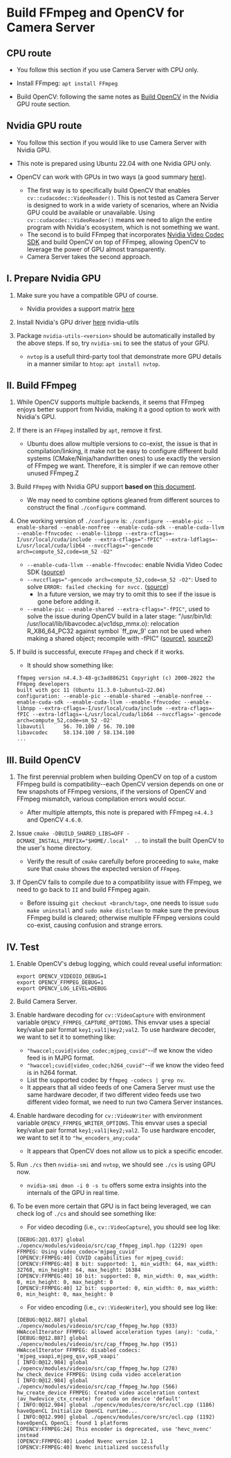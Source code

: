 # Build FFmpeg and OpenCV for Camera Server

## CPU route

* You follow this section if you use Camera Server with CPU only.

* Install FFmpeg: `apt install FFmpeg`

* Build OpenCV: following the same notes as [Build OpenCV](#iii-build-opencv)
in the Nvidia GPU route section.

## Nvidia GPU route

* You follow this section if you would like to use Camera Server with Nvidia GPU.

* This note is prepared using Ubuntu 22.04 with one Nvidia GPU only.

* OpenCV can work with GPUs in two ways (a good summary
[here](https://forum.opencv.org/t/trouble-using-nvdia-hardware-decoder-when-streaming-from-camera/7908/11)).
  * The first way is to specifically build OpenCV that enables
    `cv::cudacodec::VideoReader()`. This is not tested as Camera Server
    is designed to work in a wide variety of scenarios, where an Nvidia GPU
    could be available or unavailable. Using `cv::cudacodec::VideoReader()`
    means we need to align the entire program with Nvidia's ecosystem, which
    is not something we want.
  * The second is to build FFmpeg that incorporates
    [Nvidia Video Codec SDK](https://developer.nvidia.com/video-codec-sdk) and
    build OpenCV on top of FFmpeg, allowing OpenCV to leverage the power of
    GPU almost transparently.
  * Camera Server takes the second approach.

## I. Prepare Nvidia GPU

1. Make sure you have a compatible GPU of course.
    * Nvidia provides a support matrix
  [here](https://developer.nvidia.com/video-encode-and-decode-gpu-support-matrix-new)

2. Install Nvidia's GPU driver
    [here](https://docs.nvidia.com/datacenter/tesla/tesla-installation-notes/index.html#package-manager)
nvidia-utils
3. Package `nvidia-utils-<version>` should be automatically installed by the
above steps. If so, try `nvidia-smi` to see the status of your GPU.
    * `nvtop` is a usefull third-party tool that demonstrate more GPU details
    in a manner similar to `htop`: `apt install nvtop`.

## II. Build FFmpeg

1. While OpenCV supports multiple backends, it seems that FFmpeg enjoys
better support from Nvidia, making it a good option to work with Nvidia's GPU.

1. If there is an `FFmpeg` installed by `apt`, remove it first.
    * Ubuntu does allow multiple versions to co-exist, the issue is that
    in compilation/linking, it make not be easy to configure different build
    systems (CMake/Ninja/handwritten ones) to use exactly the version of
    FFmpeg we want. Therefore, it is simpler if we can remove other
    unused FFmpeg.Z

1. Build `FFmpeg` with Nvidia GPU support **based on**
[this document](https://docs.nvidia.com/video-technologies/video-codec-sdk/pdf/Using_FFmpeg_with_NVIDIA_GPU_Hardware_Acceleration.pdf).

    * We may need to combine options gleaned from different sources to
    construct the final `./configure` command.

1. One working version of `./configure` is: `./configure --enable-pic --enable-shared --enable-nonfree --enable-cuda-sdk --enable-cuda-llvm --enable-ffnvcodec --enable-libnpp --extra-cflags=-I/usr/local/cuda/include --extra-cflags="-fPIC" --extra-ldflags=-L/usr/local/cuda/lib64 --nvccflags="-gencode arch=compute_52,code=sm_52 -O2"`

    * `--enable-cuda-llvm --enable-ffnvcodec`: enable Nvidia Video Codec SDK
  ([source](https://trac.ffmpeg.org/wiki/HWAccelIntro))
    * `--nvccflags="-gencode arch=compute_52,code=sm_52 -O2"`: Used to solve
  `ERROR: failed checking for nvcc.` ([source](https://docs.nvidia.com/video-technologies/video-codec-sdk/pdf/Using_FFmpeg_with_NVIDIA_GPU_Hardware_Acceleration.pdf))
        * In a future version, we may try to omit this to see if the issue
        is gone before adding it.
    * `--enable-pic --enable-shared --extra-cflags="-fPIC"`, used to solve
    the issue during OpenCV build in a later stage: "/usr/bin/ld:
    /usr/local/lib/libavcodec.a(vc1dsp_mmx.o):
    relocation R_X86_64_PC32 against symbol `ff_pw_9' can not be used when
    making a shared object; recompile with -fPIC"
    ([source1](https://www.twblogs.net/a/5ef71a3c209c567d16133dae),
    [source2](https://askubuntu.com/questions/1292968/error-when-installing-opencv-any-version-on-ubuntu-18-04))

1. If build is successful, execute `FFmpeg` and check if it works.
    * It should show something like:

    ```
    ffmpeg version n4.4.3-48-gc3ad886251 Copyright (c) 2000-2022 the FFmpeg developers
    built with gcc 11 (Ubuntu 11.3.0-1ubuntu1~22.04)
    configuration: --enable-pic --enable-shared --enable-nonfree --enable-cuda-sdk --enable-cuda-llvm --enable-ffnvcodec --enable-libnpp --extra-cflags=-I/usr/local/cuda/include --extra-cflags=-fPIC --extra-ldflags=-L/usr/local/cuda/lib64 --nvccflags='-gencode arch=compute_52,code=sm_52 -O2'
    libavutil      56. 70.100 / 56. 70.100
    libavcodec     58.134.100 / 58.134.100
    ...
    ```

## III. Build OpenCV

1. The first perennial problem when building OpenCV on top of a custom FFmpeg
build is compatibility--each OpenCV version depends on one or few snapshots of
FFmpeg versions, if the versions of OpenCV and FFmpeg mismatch, various
compilation errors would occur.
    * After multiple attempts, this note is prepared with FFmpeg `n4.4.3`
    and OpenCV `4.6.0`.

1. Issue `cmake -DBUILD_SHARED_LIBS=OFF -DCMAKE_INSTALL_PREFIX="$HOME/.local"  ..`
to install the built OpenCV to the user's home directory.
    * Verify the result of `cmake` carefully before proceeding to `make`,
    make sure that `cmake` shows the expected version of `FFmpeg`.

1. If OpenCV fails to compile due to a compatibility issue with FFmpeg, we need
to go back to `II` and build FFmpeg again.
    * Before issuing `git checkout <branch/tag>`, one needs to issue
    `sudo make uninstall` and `sudo make distclean` to make sure the previous
    FFmpeg build is cleared; otherwise multiple FFmpeg versions could co-exist,
    causing confusion and strange errors.

## IV. Test

1. Enable OpenCV's debug logging, which could reveal useful information:

    ```
    export OPENCV_VIDEOIO_DEBUG=1
    export OPENCV_FFMPEG_DEBUG=1
    export OPENCV_LOG_LEVEL=DEBUG
    ```

1. Build Camera Server.

1. Enable hardware decoding for `cv::VideoCapture` with environment variable
`OPENCV_FFMPEG_CAPTURE_OPTIONS`. This envvar uses a special key/value pair
format `key1;val1|key2;val2`. To use hardware decoder, we want to set it
to something like:
    * `"hwaccel;cuvid|video_codec;mjpeg_cuvid"`--if we know the video feed is in
    MJPG format.
    * `"hwaccel;cuvid|video_codec;h264_cuvid"`--if we know the video feed is in
    h264 format.
    * List the supported codec by `ffmpeg -codecs | grep nv`.
    * It appears that all video feeds of one Camera Server must use the
    same hardware decoder, if two different video feeds use two different
    video format, we need to run two Camera Server instances.

1. Enable hardware decoding for `cv::VideoWriter` with environment variable
`OPENCV_FFMPEG_WRITER_OPTIONS`. This envvar uses a special key/value pair
format `key1;val1|key2;val2`. To use hardware encoder, we want to set it
to `"hw_encoders_any;cuda"`
    * It appears that OpenCV does not allow us to pick a specific encoder.

1. Run `./cs` then `nvidia-smi` and `nvtop`, we should see `./cs` is using GPU
now.
    * `nvidia-smi dmon -i 0 -s tu` offers some extra insights into the internals
    of the GPU in real time.

1. To be even more certain that GPU is in fact being leveraged, we can check
log of `./cs` and should see something like:
    * For video decoding (i.e., `cv::VideoCapture`), you should see log like:

    ```
    [DEBUG:2@1.037] global ./opencv/modules/videoio/src/cap_ffmpeg_impl.hpp (1229) open FFMPEG: Using video_codec='mjpeg_cuvid'
    [OPENCV:FFMPEG:40] CUVID capabilities for mjpeg_cuvid:
    [OPENCV:FFMPEG:40] 8 bit: supported: 1, min_width: 64, max_width: 32768, min_height: 64, max_height: 16384
    [OPENCV:FFMPEG:40] 10 bit: supported: 0, min_width: 0, max_width: 0, min_height: 0, max_height: 0
    [OPENCV:FFMPEG:40] 12 bit: supported: 0, min_width: 0, max_width: 0, min_height: 0, max_height: 0
    ```

    * For video encoding (i.e., `cv::VideoWriter`), you should see log like:

    ```
    [DEBUG:0@12.887] global ./opencv/modules/videoio/src/cap_ffmpeg_hw.hpp (933) HWAccelIterator FFMPEG: allowed acceleration types (any): 'cuda,'
    [DEBUG:0@12.887] global ./opencv/modules/videoio/src/cap_ffmpeg_hw.hpp (951) HWAccelIterator FFMPEG: disabled codecs: 'mjpeg_vaapi,mjpeg_qsv,vp8_vaapi'
    [ INFO:0@12.984] global ./opencv/modules/videoio/src/cap_ffmpeg_hw.hpp (278) hw_check_device FFMPEG: Using cuda video acceleration
    [ INFO:0@12.984] global ./opencv/modules/videoio/src/cap_ffmpeg_hw.hpp (566) hw_create_device FFMPEG: Created video acceleration context (av_hwdevice_ctx_create) for cuda on device 'default'
    [ INFO:0@12.984] global ./opencv/modules/core/src/ocl.cpp (1186) haveOpenCL Initialize OpenCL runtime...
    [ INFO:0@12.990] global ./opencv/modules/core/src/ocl.cpp (1192) haveOpenCL OpenCL: found 1 platforms
    [OPENCV:FFMPEG:24] This encoder is deprecated, use 'hevc_nvenc' instead
    [OPENCV:FFMPEG:40] Loaded Nvenc version 12.1
    [OPENCV:FFMPEG:40] Nvenc initialized successfully
    ```
